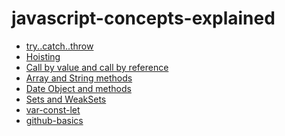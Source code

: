 # javascript-concepts-explained

- <a href="./try-catch-throw.md">try..catch..throw</a>
- <a href="./hoisting.md">Hoisting</a>
- <a href="./call-by-value-and-call-by-reference.md">Call by value and call by reference</a>
- <a href="./array-string-methods.md">Array and String methods</a>
- <a href="./date-object.md">Date Object and methods</a>
- <a href="./set-and-weakset.md">Sets and WeakSets</a>
- <a href="./var-const-let.md">var-const-let</a>
- <a href="./git-basics.md">github-basics</a>
